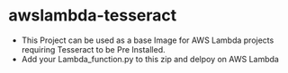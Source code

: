 # awslambda-tesseract
- This Project can be used as a base Image for AWS Lambda projects requiring Tesseract to be Pre Installed. 
- Add your Lambda_function.py to this zip and delpoy on AWS Lambda
